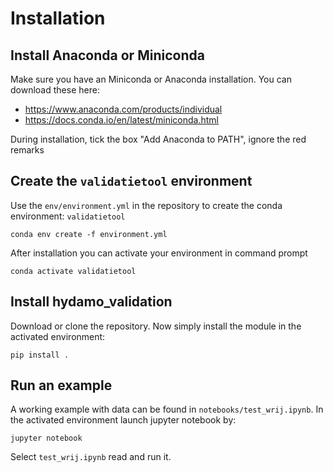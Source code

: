 # Installation

## Install Anaconda or Miniconda
Make sure you have an Miniconda or Anaconda installation. You can download these here:
 - https://www.anaconda.com/products/individual
 - https://docs.conda.io/en/latest/miniconda.html

During installation, tick the box "Add Anaconda to PATH", ignore the red remarks

## Create the `validatietool` environment
Use the `env/environment.yml` in the repository to create the conda environment: `validatietool`

```
conda env create -f environment.yml
```

After installation you can activate your environment in command prompt

```
conda activate validatietool
```

## Install hydamo_validation
Download or clone the repository. Now simply install the module in the activated environment:

```
pip install .
```

## Run an example
A working example with data can be found in `notebooks/test_wrij.ipynb`. In the activated environment launch jupyter notebook by:

```
jupyter notebook
```

Select `test_wrij.ipynb` read and run it.
